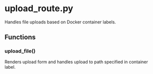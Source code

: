 # upload_route.py

Handles file uploads based on Docker container labels.

## Functions
### upload_file()
Renders upload form and handles upload to path specified in container label.

